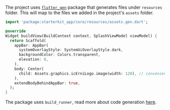 The project uses [`flutter_gen`](https://pub.dev/packages/flutter_gen) package that generates files under `resources` folder.  This will map to the files we added in the project's `assets` folder.

```dart
import 'package:starterkit_app/core/resources/assets.gen.dart';

@override
Widget buildView(BuildContext context, SplashViewModel viewModel) {
  return Scaffold(
    appBar: AppBar(
      systemOverlayStyle: SystemUiOverlayStyle.dark,
      backgroundColor: Colors.transparent,
      elevation: 0,
    ),
    body: Center(
      child: Assets.graphics.icErniLogo.image(width: 128), // conveniently get `assets/graphics/ic_erni_logo.png`
    ),
    extendBodyBehindAppBar: true,
  );
}
```

The package uses `build_runner`, read more about code generation [here](code-generation).